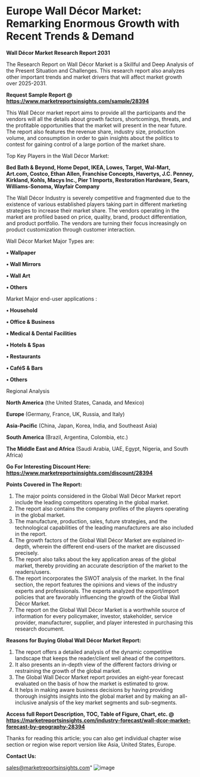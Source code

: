 # Europe Wall Décor Market: Remarking Enormous Growth with Recent Trends & Demand

<strong>Wall Décor Market Research Report 2031</strong>

The Research Report on Wall Décor Market is a Skillful and Deep Analysis of the Present Situation and Challenges. This research report also analyzes other important trends and market drivers that will affect market growth over 2025-2031.

<strong>Request Sample Report @ <a href=https://www.marketreportsinsights.com/sample/28394>https://www.marketreportsinsights.com/sample/28394</a></strong>

This Wall Décor market report aims to provide all the participants and the vendors will all the details about growth factors, shortcomings, threats, and the profitable opportunities that the market will present in the near future. The report also features the revenue share, industry size, production volume, and consumption in order to gain insights about the politics to contest for gaining control of a large portion of the market share.

Top Key Players in the Wall Décor Market:

<strong>Bed Bath & Beyond, Home Depot, IKEA, Lowes, Target, Wal-Mart, Art.com, Costco, Ethan Allen, Franchise Concepts, Havertys, J.C. Penney, Kirkland, Kohls, Macys Inc., Pier 1 Imports, Restoration Hardware, Sears, Williams-Sonoma, Wayfair Company</strong>

The Wall Décor Industry is severely competitive and fragmented due to the existence of various established players taking part in different marketing strategies to increase their market share. The vendors operating in the market are profiled based on price, quality, brand, product differentiation, and product portfolio. The vendors are turning their focus increasingly on product customization through customer interaction.

Wall Décor Market Major Types are:

<strong>• Wallpaper

• Wall Mirrors

• Wall Art

• Others</strong>

Market Major end-user applications :

<strong>• Household

• Office & Business

• Medical & Dental Facilities

• Hotels & Spas

• Restaurants

• CaféS & Bars

• Others</strong>

Regional Analysis

</u><strong><b>North America</b></strong> (the United States, Canada, and Mexico)

<strong><b>Europe </b></strong>(Germany, France, UK, Russia, and Italy)

<strong><b>Asia-Pacific</b></strong> (China, Japan, Korea, India, and Southeast Asia)

<strong><b>South America</b></strong> (Brazil, Argentina, Colombia, etc.)

<strong><b>The Middle East and Africa</b></strong> (Saudi Arabia, UAE, Egypt, Nigeria, and South Africa)

<strong>Go For Interesting Discount Here: <a href=https://www.marketreportsinsights.com/discount/28394>https://www.marketreportsinsights.com/discount/28394</a></strong>

<strong>Points Covered in The Report:</strong>
<ol>
  <li>The major points considered in the Global Wall Décor Market report include the leading competitors operating in the global market.</li>
  <li>The report also contains the company profiles of the players operating in the global market.</li>
  <li>The manufacture, production, sales, future strategies, and the technological capabilities of the leading manufacturers are also included in the report.</li>
  <li>The growth factors of the Global Wall Décor Market are explained in-depth, wherein the different end-users of the market are discussed precisely.</li>
  <li>The report also talks about the key application areas of the global market, thereby providing an accurate description of the market to the readers/users.</li>
  <li>The report incorporates the SWOT analysis of the market. In the final section, the report features the opinions and views of the industry experts and professionals. The experts analyzed the export/import policies that are favorably influencing the growth of the Global Wall Décor Market.</li>
  <li>The report on the Global Wall Décor Market is a worthwhile source of information for every policymaker, investor, stakeholder, service provider, manufacturer, supplier, and player interested in purchasing this research document.</li>
</ol>
<strong>Reasons for Buying Global Wall Décor Market Report:</strong>

<ol>
  <li>The report offers a detailed analysis of the dynamic competitive landscape that keeps the reader/client well ahead of the competitors.</li>
  <li>It also presents an in-depth view of the different factors driving or restraining the growth of the global market.</li>
  <li>The Global Wall Décor Market report provides an eight-year forecast evaluated on the basis of how the market is estimated to grow.</li>
  <li>It helps in making aware business decisions by having providing thorough insights insights into the global market and by making an all-inclusive analysis of the key market segments and sub-segments.</li>
</ol>
<strong>Access full Report Description, TOC, Table of Figure, Chart, etc. @ <a href=https://marketreportsinsights.com/industry-forecast/wall-dcor-market-forecast-by-geography-28394>https://marketreportsinsights.com/industry-forecast/wall-dcor-market-forecast-by-geography-28394</a></strong>


Thanks for reading this article; you can also get individual chapter wise section or region wise report version like Asia, United States, Europe.

<strong>Contact Us:</strong>

sales@marketreportsinsights.com"
![image](https://github.com/user-attachments/assets/cc754292-6411-4b03-91d1-ff05ee9daea0)
